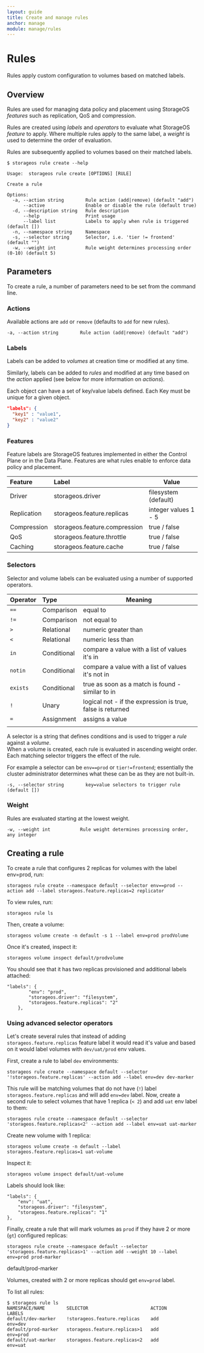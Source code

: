 ```yaml
---
layout: guide
title: Create and manage rules
anchor: manage
module: manage/rules
---
```


# Rules

Rules apply custom configuration to volumes based on matched labels.

## Overview

Rules are used for managing data policy and placement using StorageOS *features* such as replication, QoS and compression.

Rules are created using *labels* and *operators* to evaluate what StorageOS *feature* to apply.  Where multiple rules apply to the same label, a *weight* is used to determine the order of evaluation.

Rules are subsequently applied to volumes based on their matched labels.

```
$ storageos rule create --help

Usage:	storageos rule create [OPTIONS] [RULE]

Create a rule

Options:
  -a, --action string        Rule action (add|remove) (default "add")
      --active               Enable or disable the rule (default true)
  -d, --description string   Rule description
      --help                 Print usage
      --label list           Labels to apply when rule is triggered (default [])
  -n, --namespace string     Namespace
  -s, --selector string      Selector, i.e. 'tier != frontend' (default "")
  -w, --weight int           Rule weight determines processing order (0-10) (default 5)

```

## Parameters

To create a rule, a number of parameters need to be set from the command line.

### Actions

Available actions are `add` or `remove` (defaults to `add` for new rules).

`-a, --action string        Rule action (add|remove) (default "add")`

### Labels

Labels can be added to *volumes* at creation time or modified at any time.

Similarly, labels can be added to *rules* and modified at any time based on the *action* applied (see below for more information on *actions*).

Each object can have a set of key/value labels defined. Each Key must be unique for a given object.

```json
"labels": {
  "key1" : "value1",
  "key2" : "value2"
}
```

### Features

Feature labels are StorageOS features implemented in either the Control Plane or in the Data Plane.  Features are what rules enable to enforce data policy and placement.

| Feature     | Label                         | Value                       |
|:------------|:------------------------------|-----------------------------|
| Driver      | storageos.driver              | filesystem (default)        |
| Replication | storageos.feature.replicas    | integer values 1 - 5        |
| Compression | storageos.feature.compression | true / false                |
| QoS         | storageos.feature.throttle    | true / false                |
| Caching     | storageos.feature.cache       | true / false                |

### Selectors

Selector and volume labels can be evaluated using a number of supported operators.

| Operator | Type        | Meaning                                                    |
|:---------|:------------|------------------------------------------------------------|
| `==`     | Comparison  | equal to                                                   |
| `!=`     | Comparison  | not equal to                                               |
| `>`      | Relational  | numeric greater than                                       |
| `<`      | Relational  | numeric less than                                          |
| `in`     | Conditional | compare a value with a list of values it's in              |
| `notin`  | Conditional | compare a value with a list of values it's not in          |
| `exists` | Conditional | true as soon as a match is found - similar to in           |
| `!`      | Unary       | logical not - if the expression is true, false is returned |
| `=`      | Assignment  | assigns a value                                            |
|          |             |                                                            |


A selector is a string that defines conditions and is used to trigger a *rule* against a *volume*.  
When a volume is created, each rule is evaluated in ascending weight order. Each matching selector triggers the effect of the rule.

For example a selector can be `env==prod` or `tier!=frontend`; essentially the cluster administrator determines what these can be as they are not built-in.

`-s, --selector string        key=value selectors to trigger rule (default [])`

### Weight

Rules are evaluated starting at the lowest weight.

`-w, --weight int           Rule weight determines processing order, any integer`


## Creating a rule

To create a rule that configures 2 replicas for volumes with the label env=prod, run:

    storageos rule create --namespace default --selector env==prod --action add --label storageos.feature.replicas=2 replicator

To view rules, run:

    storageos rule ls

Then, create a volume:

    storageos volume create -n default -s 1 --label env=prod prodVolume

Once it's created, inspect it:


    storageos volume inspect default/prodvolume

You should see that it has two replicas provisioned and additional labels attached:

```
"labels": {
        "env": "prod",
        "storageos.driver": "filesystem",
        "storageos.feature.replicas": "2"
    },
```     

### Using advanced selector operators

Let's create several rules that instead of adding `storageos.feature.replicas` feature label it would read it's value and based on it would label volumes with `dev/uat/prod` env values.

First, create a rule to label `dev` environments:

    storageos rule create --namespace default --selector '!storageos.feature.replicas' --action add --label env=dev dev-marker

This rule will be matching volumes that do not have (`!`) label `storageos.feature.replicas` and will add `env=dev` label.
Now, create a second rule to select volumes that have 1 replica (`< 2`) and add `uat` env label to them:

    storageos rule create --namespace default --selector 'storageos.feature.replicas<2' --action add --label env=uat uat-marker

Create new volume with 1 replica:

    storageos volume create -n default --label storageos.feature.replicas=1 uat-volume

Inspect it:

    storageos volume inspect default/uat-volume

Labels should look like:

```
"labels": {
    "env": "uat",
    "storageos.driver": "filesystem",
    "storageos.feature.replicas": "1"
},       
```

Finally, create a rule that will mark volumes as `prod` if they have 2 or more (`gt`) configured replicas:

    storageos rule create --namespace default --selector 'storageos.feature.replicas>1' --action add --weight 10 --label env=prod prod-marker
default/prod-marker

Volumes, created with 2 or more replicas should get `env=prod` label.

To list all rules:

```
$ storageos rule ls
NAMESPACE/NAME        SELECTOR                       ACTION              LABELS
default/dev-marker    !storageos.feature.replicas    add                 env=dev
default/prod-marker   storageos.feature.replicas>1   add                 env=prod
default/uat-marker    storageos.feature.replicas<2   add                 env=uat
```
